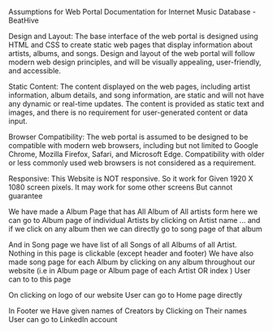 Assumptions for Web Portal Documentation for Internet Music Database - BeatHive

Design and Layout: The base interface of the web portal is designed using HTML and CSS to create static web pages that display information about artists, albums, and songs. Design and layout of the web portal will follow modern web design principles, and will be visually appealing, user-friendly, and accessible.

Static Content: The content displayed on the web pages, including artist information, album details, and song information, are static and will not have any dynamic or real-time updates. The content is provided as static text and images, and there is no requirement for user-generated content or data input.

Browser Compatibility: The web portal is assumed to be designed to be compatible with modern web browsers, including but not limited to Google Chrome, Mozilla Firefox, Safari, and Microsoft Edge. Compatibility with older or less commonly used web browsers is not considered as a requirement.

Responsive: This Website is NOT responsive. So it work for Given 1920 X 1080 screen pixels. It may work for some other screens But cannot guarantee

We have made a Album Page that has All Album of All artists form here we can go to Album page of individual Artists by clicking on Artist name ...
and if we click on any album then we can directly go to song page of that album

And in Song page we have list of all Songs of all Albums of all Artist. Nothing in this page is clickable (except header and footer)
We have also made song page for each Album by clicking on any album throughout our website (i.e in Album page or Album page of each Artist OR index ) User can to to this page

On clicking on logo of our website User can go to Home page directly

In Footer we Have given names of Creators by Clicking on Their names User can go to LinkedIn account
